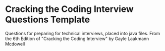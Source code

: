 # Cracking the Coding Interview Questions Template

Questions for preparing for technical interviews, placed into java files.
From the 6th Edition of "Cracking the Coding Interview" by Gayle Laakmann Mcdowell